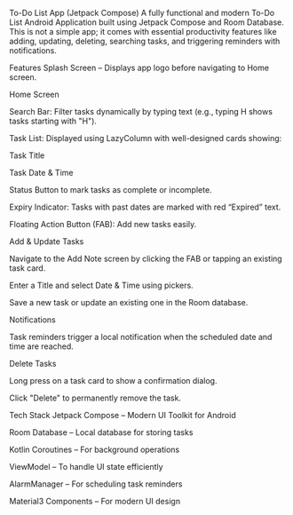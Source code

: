 To-Do List App (Jetpack Compose)
A fully functional and modern To-Do List Android Application built using Jetpack Compose and Room Database.
This is not a simple app; it comes with essential productivity features like adding, updating, deleting, searching tasks, and triggering reminders with notifications.

Features
Splash Screen – Displays app logo before navigating to Home screen.

Home Screen

Search Bar: Filter tasks dynamically by typing text (e.g., typing H shows tasks starting with "H").

Task List: Displayed using LazyColumn with well-designed cards showing:

Task Title

Task Date & Time

Status Button to mark tasks as complete or incomplete.

Expiry Indicator: Tasks with past dates are marked with red “Expired” text.

Floating Action Button (FAB): Add new tasks easily.

Add & Update Tasks

Navigate to the Add Note screen by clicking the FAB or tapping an existing task card.

Enter a Title and select Date & Time using pickers.

Save a new task or update an existing one in the Room database.

Notifications

Task reminders trigger a local notification when the scheduled date and time are reached.

Delete Tasks

Long press on a task card to show a confirmation dialog.

Click "Delete" to permanently remove the task.

Tech Stack
Jetpack Compose – Modern UI Toolkit for Android

Room Database – Local database for storing tasks

Kotlin Coroutines – For background operations

ViewModel – To handle UI state efficiently

AlarmManager – For scheduling task reminders

Material3 Components – For modern UI design
